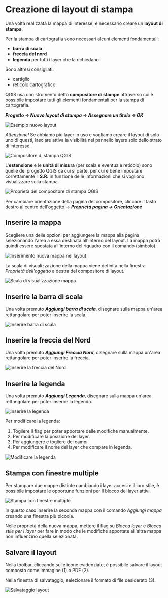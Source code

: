 # Creazione di layout di stampa

Una volta realizzata la mappa di interesse, è necessario creare un **layout di stampa**.

Per la stampa di cartografia sono necessari alcuni elementi fondamentali:

* **barra di scala**
* **freccia del nord**
* **legenda** per tutti i layer che la richiedano

Sono altresì consigliati:

* cartiglio
* reticolo cartografico

QGIS usa uno strumento detto **compositore di stampe** attraverso cui è possibile impostare tutti gli elementi fondamentali per la stampa di cartografia.

***Progetto -> Nuovo layout di stampa -> Assegnare un titolo -> OK***

![Esempio nuovo layout](./assets/img/nuovo_layout.png "Procedura per creazione nuovo file di layout in QGIS")

*Attenzione!* Se abbiamo più layer in uso e vogliamo creare il layout di solo uno di questi, lasciare attiva la visibilità nel pannello layers solo dello strato di interesse.

![Compositore di stampa QGIS](./assets/img/compositore_stampa.png "Interfaccia del compositore di stampa QGIS")

L'**estensione** e le **unità di misura** (per scala e eventuale reticolo) sono quelle del progetto QGIS da cui si parte, per cui è bene impostare correttamente il **S.R.** in funzione delle informazioni che si vogliono visualizzare sulla stampa.

![Proprietà del compositore di stampa QGIS](./assets/img/propriet%C3%A0_compositore_stampa.png "Proprietà del compositore di stampa QGIS")

Per cambiare orientazione della pagina del compositore, cliccare il tasto destro al centro dell'oggetto -> ***Proprietà pagina -> Orientazione***

## Inserire la mappa

Scegliere una delle opzioni per aggiungere la mappa alla pagina selezionando l'area a essa destinata all'interno del layout. La mappa potrà quindi essere spostata all'interno del riquadro con il comando (simbolo).

![Inserimento nuova mappa nel layout](./assets/img/inserire_mappa.png "Inserire una mappa nel compositore di stampa QGIS")

La scala di visualizzazione della mappa viene definita nella finestra *Proprietà dell'oggetto* a destra del compositore di layout. 

![Scala di visualizzazione mappa](./assets/img/mappa_scala.png "Definire scala di visualizzazione della mappa nel compositore di stampa QGIS")

## Inserire la barra di scala

Una volta premuto ***Aggiungi barra di scala***, disegnare sulla mappa un'area rettangolare per poter inserire la scala.

![Inserire barra di scala](./assets/img/inserire_scalimetro.png "Inserimento di barra di scala nel compositore di stampa QGIS")

## Inserire la freccia del Nord

Una volta premuto ***Aggiungi Freccia Nord***, disegnare sulla mappa un'area rettangolare per poter inserire la freccia.

![Inserire la freccia del Nord](./assets/img/inserire_freccianord.png "Inserimento della freccia del Nord nel compositore di stampa QGIS")

## Inserire la legenda

Una volta premuto ***Aggiungi Legenda***, disegnare sulla mappa un'area rettangolare per poter inserire la legenda.

![Inserire la legenda](./assets/img/inserire_legenda.png "Inserimento della legenda nel compositore di stampa QGIS")

Per modificare la legenda:

1. Togliere il flag per poter apportare delle modifiche manualmente.
2. Per modificare la posizione del layer.
3. Per aggiungere e togliere dei campi.
4. Per modificare il nome del layer che compare in legenda.

![Modificare la legenda](./assets/img/legenda_modifiche.png "Modifica della legenda nel compositore di stampa QGIS")

## Stampa con finestre multiple

Per stampare due mappe distinte cambiando i layer accesi e il loro stile, è possibile impostare le opportune funzioni per il blocco dei layer attivi.

![Stampa con finestre multiple](./assets/img/stampa_finestre_multiple.png "Inserimento multiplo di mappe nel compositore di stampa QGIS")

In questo caso inserire la seconda mappa con il comando *Aggiungi mappa* creando una finestra più piccola.

Nelle proprietà della nuova mappa, mettere il flag su *Blocca layer* e *Blocca stile per i layer* per fare in modo che le modifiche apportate all'altra mappa non influenzino quella selezionata.

## Salvare il layout

Nella toolbar, cliccando sulle icone evidenziate, è possibile salvare il layout composto come immagine (1) o PDF (2).

Nella finestra di salvataggio, selezionare il formato di file desiderato (3).

![Salvataggio layout](./assets/img/salvataggio_layout.png "Salvataggio layout di stampa in QGIS")

